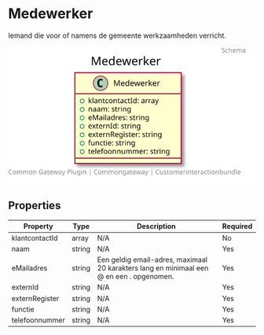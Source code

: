 # Medewerker

Iemand die voor of namens de gemeente werkzaamheden verricht.

![Class Diagram](https://github.com/CommonGateway/CustomerInteractionBundle/blob/klanten/docs/schema/klant.medewerker.svg)

## Properties

| Property | Type | Description | Required |
|----------|------|-------------|----------|
| klantcontactId | array | N/A | No |
| naam | string | N/A | Yes |
| eMailadres | string | Een geldig email-adres, maximaal 20 karakters lang en minimaal een @ en een . opgenomen. | Yes |
| externId | string | N/A | Yes |
| externRegister | string | N/A | Yes |
| functie | string | N/A | Yes |
| telefoonnummer | string | N/A | Yes |
